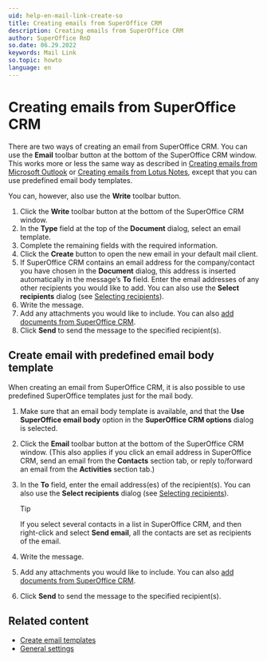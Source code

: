 ```yaml
---
uid: help-en-mail-link-create-so
title: Creating emails from SuperOffice CRM
description: Creating emails from SuperOffice CRM
author: SuperOffice RnD
so.date: 06.29.2022
keywords: Mail Link
so.topic: howto
language: en
---
```


# Creating emails from SuperOffice CRM

There are two ways of creating an email from SuperOffice CRM. You can use the **Email** toolbar button at the bottom of the SuperOffice CRM window. This works more or less the same way as described in [Creating emails from Microsoft Outlook][1] or [Creating emails from Lotus Notes][2], except that you can use predefined email body templates.

You can, however, also use the **Write** toolbar button.

1. Click the **Write** toolbar button at the bottom of the SuperOffice CRM window.
2. In the **Type** field at the top of the **Document** dialog, select an email template.
3. Complete the remaining fields with the required information.
4. Click the **Create** button to open the new email in your default mail client.
5. If SuperOffice CRM contains an email address for the company/contact you have chosen in the **Document** dialog, this address is inserted automatically in the message’s **To** field.
    Enter the email addresses of any other recipients you would like to add. You can also use the **Select recipients** dialog (see [Selecting recipients][4]).
6. Write the message.
7. Add any attachments you would like to include. You can also [add documents from SuperOffice CRM][5].
8. Click **Send** to send the message to the specified recipient(s).

## Create email with predefined email body template

When creating an email from SuperOffice CRM, it is also possible to use predefined SuperOffice templates just for the mail body.

1. Make sure that an email body template is available, and that the **Use SuperOffice email body** option in the **SuperOffice CRM options** dialog is selected.

2. Click the **Email** toolbar button at the bottom of the SuperOffice CRM window. (This also applies if you click an email address in SuperOffice CRM, send an email from the **Contacts** section tab, or reply to/forward an email from the **Activities** section tab.)

3. In the **To** field, enter the email address(es) of the recipient(s). You can also use the **Select recipients** dialog (see [Selecting recipients][4]).

    > [!TIP]
    > If you select several contacts in a list in SuperOffice CRM, and then right-click and select **Send email**, all the contacts are set as recipients of the email.

4. Write the message.

5. Add any attachments you would like to include. You can also [add documents from SuperOffice CRM][5].

6. Click **Send** to send the message to the specified recipient(s).

## Related content

* [Create email templates][6]
* [General settings][7]

<!-- Referenced links -->
[1]: create-in-outlook.md
[2]: create-in-lotus.md
[4]: select-recipients.md
[5]: add-attachment.md
[6]: ../../../admin/lists/learn/create-email-template.md
[7]: settings/general.md

<!-- Referenced images -->
